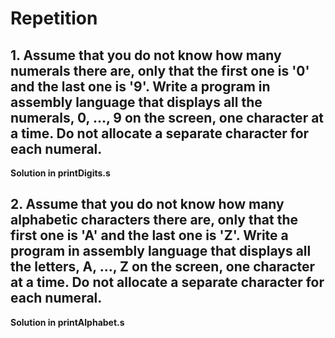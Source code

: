 # Repetition

## 1. Assume that you do not know how many numerals there are, only that the first one is '0' and the last one is '9'. Write a program in assembly language that displays all the numerals, 0, ..., 9 on the screen, one character at a time. Do not allocate a separate character for each numeral.

  **Solution in printDigits.s**

## 2. Assume that you do not know how many alphabetic characters there are, only that the first one is 'A' and the last one is 'Z'. Write a program in assembly language that displays all the letters, A, ..., Z on the screen, one character at a time. Do not allocate a separate character for each numeral.

  **Solution in printAlphabet.s**

